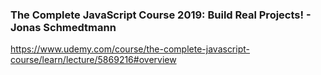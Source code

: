 ### The Complete JavaScript Course 2019: Build Real Projects! - Jonas Schmedtmann
https://www.udemy.com/course/the-complete-javascript-course/learn/lecture/5869216#overview